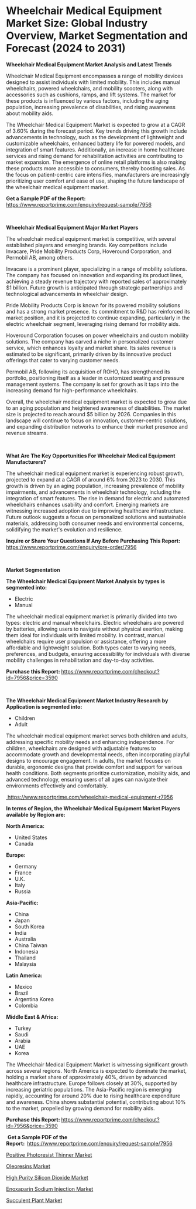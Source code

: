 <p><h1>Wheelchair Medical Equipment Market Size: Global Industry Overview, Market Segmentation and Forecast (2024 to 2031)</h1></p><p><strong>Wheelchair Medical Equipment Market Analysis and Latest Trends</strong></p>
<p><p>Wheelchair Medical Equipment encompasses a range of mobility devices designed to assist individuals with limited mobility. This includes manual wheelchairs, powered wheelchairs, and mobility scooters, along with accessories such as cushions, ramps, and lift systems. The market for these products is influenced by various factors, including the aging population, increasing prevalence of disabilities, and rising awareness about mobility aids.</p><p>The Wheelchair Medical Equipment Market is expected to grow at a CAGR of 3.60% during the forecast period. Key trends driving this growth include advancements in technology, such as the development of lightweight and customizable wheelchairs, enhanced battery life for powered models, and integration of smart features. Additionally, an increase in home healthcare services and rising demand for rehabilitation activities are contributing to market expansion. The emergence of online retail platforms is also making these products more accessible to consumers, thereby boosting sales. As the focus on patient-centric care intensifies, manufacturers are increasingly prioritizing user comfort and ease of use, shaping the future landscape of the wheelchair medical equipment market.</p></p>
<p><strong>Get a Sample PDF of the Report:&nbsp;</strong> <a href="https://www.reportprime.com/enquiry/request-sample/7956">https://www.reportprime.com/enquiry/request-sample/7956</a></p>
<p>&nbsp;</p>
<p><strong>Wheelchair Medical Equipment Major Market Players</strong></p>
<p><p>The wheelchair medical equipment market is competitive, with several established players and emerging brands. Key competitors include Invacare, Pride Mobility Products Corp, Hoveround Corporation, and Permobil AB, among others. </p><p>Invacare is a prominent player, specializing in a range of mobility solutions. The company has focused on innovation and expanding its product lines, achieving a steady revenue trajectory with reported sales of approximately $1 billion. Future growth is anticipated through strategic partnerships and technological advancements in wheelchair design.</p><p>Pride Mobility Products Corp is known for its powered mobility solutions and has a strong market presence. Its commitment to R&D has reinforced its market position, and it is projected to continue expanding, particularly in the electric wheelchair segment, leveraging rising demand for mobility aids.</p><p>Hoveround Corporation focuses on power wheelchairs and custom mobility solutions. The company has carved a niche in personalized customer service, which enhances loyalty and market share. Its sales revenue is estimated to be significant, primarily driven by its innovative product offerings that cater to varying customer needs.</p><p>Permobil AB, following its acquisition of ROHO, has strengthened its portfolio, positioning itself as a leader in customized seating and pressure management systems. The company is set for growth as it taps into the increasing demand for high-performance wheelchairs.</p><p>Overall, the wheelchair medical equipment market is expected to grow due to an aging population and heightened awareness of disabilities. The market size is projected to reach around $5 billion by 2026. Companies in this landscape will continue to focus on innovation, customer-centric solutions, and expanding distribution networks to enhance their market presence and revenue streams.</p></p>
<p>&nbsp;</p>
<p><strong>What Are The Key Opportunities For Wheelchair Medical Equipment Manufacturers?</strong></p>
<p><p>The wheelchair medical equipment market is experiencing robust growth, projected to expand at a CAGR of around 6% from 2023 to 2030. This growth is driven by an aging population, increasing prevalence of mobility impairments, and advancements in wheelchair technology, including the integration of smart features. The rise in demand for electric and automated wheelchairs enhances usability and comfort. Emerging markets are witnessing increased adoption due to improving healthcare infrastructure. Future outlook suggests a focus on personalized solutions and sustainable materials, addressing both consumer needs and environmental concerns, solidifying the market's evolution and resilience.</p></p>
<p><strong>Inquire or Share Your Questions If Any Before Purchasing This Report:</strong> <a href="https://www.reportprime.com/enquiry/pre-order/7956">https://www.reportprime.com/enquiry/pre-order/7956</a></p>
<p>&nbsp;</p>
<p><strong>Market Segmentation</strong></p>
<p><strong>The Wheelchair Medical Equipment Market Analysis by types is segmented into:</strong></p>
<p><ul><li>Electric</li><li>Manual</li></ul></p>
<p><p>The wheelchair medical equipment market is primarily divided into two types: electric and manual wheelchairs. Electric wheelchairs are powered by batteries, allowing users to navigate without physical exertion, making them ideal for individuals with limited mobility. In contrast, manual wheelchairs require user propulsion or assistance, offering a more affordable and lightweight solution. Both types cater to varying needs, preferences, and budgets, ensuring accessibility for individuals with diverse mobility challenges in rehabilitation and day-to-day activities.</p></p>
<p><strong>Purchase this Report:&nbsp;</strong><a href="https://www.reportprime.com/checkout?id=7956&price=3590">https://www.reportprime.com/checkout?id=7956&price=3590</a></p>
<p>&nbsp;</p>
<p><strong>The Wheelchair Medical Equipment Market Industry Research by Application is segmented into:</strong></p>
<p><ul><li>Children</li><li>Adult</li></ul></p>
<p><p>The wheelchair medical equipment market serves both children and adults, addressing specific mobility needs and enhancing independence. For children, wheelchairs are designed with adjustable features to accommodate growth and developmental needs, often incorporating playful designs to encourage engagement. In adults, the market focuses on durable, ergonomic designs that provide comfort and support for various health conditions. Both segments prioritize customization, mobility aids, and advanced technology, ensuring users of all ages can navigate their environments effectively and comfortably.</p></p>
<p><a href="https://www.reportprime.com/wheelchair-medical-equipment-r7956">&nbsp;https://www.reportprime.com/wheelchair-medical-equipment-r7956</a></p>
<p><strong>In terms of Region, the Wheelchair Medical Equipment Market Players available by Region are:</strong></p>
<p>
    <p> <strong> North America: </strong>
        <ul>
            <li>United States</li>
            <li>Canada</li>
        </ul>
        </p> 
    <p> <strong> Europe: </strong>
        <ul>
            <li>Germany</li>
            <li>France</li>
            <li>U.K.</li>
            <li>Italy</li>
            <li>Russia</li>
        </ul>
        </p> 
    <p> <strong> Asia-Pacific: </strong>
        <ul>
            <li>China</li>
            <li>Japan</li>
            <li>South Korea</li>
            <li>India</li>
            <li>Australia</li>
            <li>China Taiwan</li>
            <li>Indonesia</li>
            <li>Thailand</li>
            <li>Malaysia</li>
        </ul>
        </p> 
    <p> <strong> Latin America: </strong>
        <ul>
            <li>Mexico</li>
            <li>Brazil</li>
            <li>Argentina Korea</li>
            <li>Colombia</li>
        </ul>
        </p> 
    <p> <strong> Middle East & Africa: </strong>
        <ul>
            <li>Turkey</li>
            <li>Saudi</li>
            <li>Arabia</li>
            <li>UAE</li>
            <li>Korea</li>
        </ul>
    </p>
    </p>
<p><p>The Wheelchair Medical Equipment Market is witnessing significant growth across several regions. North America is expected to dominate the market, holding a market share of approximately 40%, driven by advanced healthcare infrastructure. Europe follows closely at 30%, supported by increasing geriatric populations. The Asia-Pacific region is emerging rapidly, accounting for around 20% due to rising healthcare expenditure and awareness. China shows substantial potential, contributing about 10% to the market, propelled by growing demand for mobility aids.</p></p>
<p><strong>Purchase this Report: </strong><a href="https://www.reportprime.com/checkout?id=7956&price=3590">https://www.reportprime.com/checkout?id=7956&price=3590</a></p>
<p>&nbsp;<strong>Get a Sample PDF of the Report:&nbsp;&nbsp;</strong><a href="https://www.reportprime.com/enquiry/request-sample/7956">https://www.reportprime.com/enquiry/request-sample/7956</a></p>
<p><strong></strong></p>
<p><p><a href="https://medium.com/@sofyanbudiaman1_67863/positive-photoresist-thinner-market-a-global-and-regional-analysis-focus-on-region-758341ff9090">Positive Photoresist Thinner Market</a></p><p><a href="https://www.linkedin.com/pulse/oleoresins-market-outlook-forecast-from-2024-2031-market-flare-as3ae?trackingId=sNyi71Z9Rryt8IQbOOs7Bw%3D%3D">Oleoresins Market</a></p><p><a href="https://issuu.com/reportprime-2/docs/high-purity-silicon-dioxide-market-_936a8250e76608">High Purity Silicon Dioxide Market</a></p><p><a href="https://issuu.com/reportprime-2/docs/enoxaparin-sodium-injection-market-_7f3348d40b4656">Enoxaparin Sodium Injection Market</a></p><p><a href="https://www.linkedin.com/pulse/future-insights-succulent-plant-market-trends-regional-z0qwe?trackingId=Sq5MK%2F6gSyKfwzvH5IG%2BHg%3D%3D">Succulent Plant Market</a></p></p>